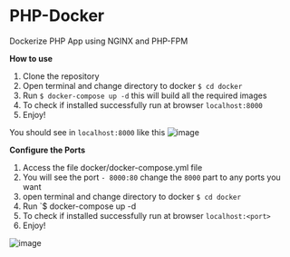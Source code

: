 # PHP-Docker
Dockerize PHP App using NGINX and PHP-FPM

**How to use**
 1. Clone the repository
 2. Open terminal and change directory to docker `$ cd docker`
 3. Run `$ docker-compose up -d` this will build all the required images
 4. To check if installed successfully run at browser `localhost:8000`
 5. Enjoy! 
 
 You should see in `localhost:8000` like this
 ![image](https://user-images.githubusercontent.com/78188741/164603930-57d00623-de92-4480-80c8-81322f25791a.png)


**Configure the Ports**
 1. Access the file docker/docker-compose.yml file
 2. You will see the port `- 8000:80` change the `8000` part to any ports you want
 3. open terminal and change directory to docker `$ cd docker`
 4. Run `$ docker-compose up -d
 5. To check if installed successfully run at browser `localhost:<port>`
 6. Enjoy!

![image](https://user-images.githubusercontent.com/78188741/164604003-3a8d575e-70da-40ec-ac3d-8c61c8f99ad6.png)
